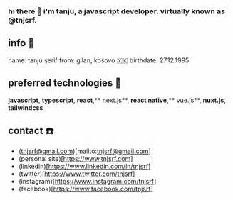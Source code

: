 ### hi there 👋 i'm tanju, a javascript developer. virtually known as @tnjsrf.

## info 🧍

name: tanju şerif
from: gilan, kosovo 🇽🇰 
birthdate: 27.12.1995

## preferred technologies 🚀

**javascript**, **typescript**, **react**,** next.js**, **react native**,** vue.js**, **nuxt.js**, **tailwindcss**

## contact ☎️

- (tnjsrf@gmail.com)[mailto:tnjsrf@gmail.com]
- (personal site)[https://www.tnjsrf.com]
- (linkedin)[https://www.linkedin.com/in/tnjsrf]
- (twitter)[https://www.twitter.com/tnjsrf]
- (instagram)[https://www.instagram.com/tnjsrf]
- (facebook)[https://www.facebook.com/tnjsrf]


